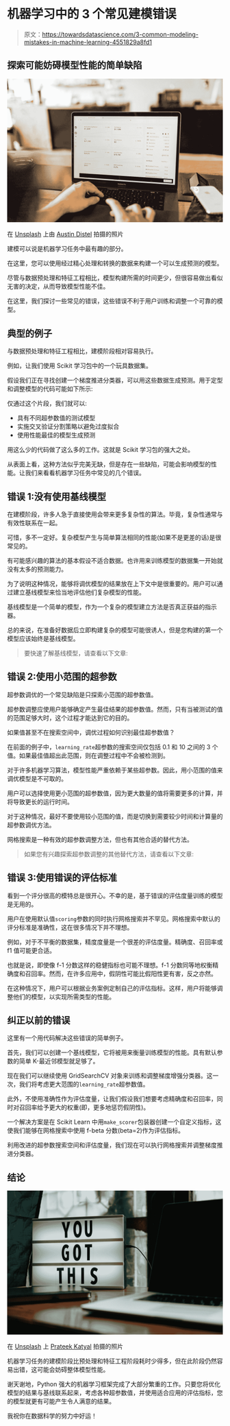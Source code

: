 # 机器学习中的 3 个常见建模错误

> 原文：<https://towardsdatascience.com/3-common-modeling-mistakes-in-machine-learning-4551829a8fd1>

## 探索可能妨碍模型性能的简单缺陷

![](img/244a365419cf0a47dc53061d53c6b922.png)

在 [Unsplash](https://unsplash.com?utm_source=medium&utm_medium=referral) 上由 [Austin Distel](https://unsplash.com/@austindistel?utm_source=medium&utm_medium=referral) 拍摄的照片

建模可以说是机器学习任务中最有趣的部分。

在这里，您可以使用经过精心处理和转换的数据来构建一个可以生成预测的模型。

尽管与数据预处理和特征工程相比，模型构建所需的时间更少，但很容易做出看似无害的决定，从而导致模型性能不佳。

在这里，我们探讨一些常见的错误，这些错误不利于用户训练和调整一个可靠的模型。

## 典型的例子

与数据预处理和特征工程相比，建模阶段相对容易执行。

例如，让我们使用 Scikit 学习包中的一个玩具数据集。

假设我们正在寻找创建一个梯度推进分类器，可以用这些数据生成预测。用于定型和调整模型的代码可能如下所示:

仅通过这个片段，我们就可以:

*   具有不同超参数值的测试模型
*   实施交叉验证分割策略以避免过度拟合
*   使用性能最佳的模型生成预测

用这么少的代码做了这么多的工作。这就是 Scikit 学习包的强大之处。

从表面上看，这种方法似乎完美无缺，但是存在一些缺陷，可能会影响模型的性能。让我们来看看机器学习任务中常见的几个错误。

## 错误 1:没有使用基线模型

在建模阶段，许多人急于直接使用会带来更多复杂性的算法。毕竟，复杂性通常与有效性联系在一起。

可惜，多不一定好。复杂模型产生与简单算法相同的性能(如果不是更差的话)是很常见的。

有可能感兴趣的算法的基本假设不适合数据。也许用来训练模型的数据集一开始就没有太多的预测能力。

为了说明这种情况，能够将调优模型的结果放在上下文中是很重要的。用户可以通过建立基线模型来恰当地评估他们复杂模型的性能。

基线模型是一个简单的模型，作为一个复杂的模型建立方法是否真正获益的指示器。

总的来说，在准备好数据后立即构建复杂的模型可能很诱人，但是您构建的第一个模型应该始终是基线模型。

> 要快速了解基线模型，请查看以下文章:

</baseline-models-your-guide-for-model-building-1ec3aa244b8d>  

## 错误 2:使用小范围的超参数

超参数调优的一个常见缺陷是只探索小范围的超参数值。

超参数调整应使用户能够确定产生最佳结果的超参数值。然而，只有当被测试的值的范围足够大时，这个过程才能达到它的目的。

如果值甚至不在搜索空间中，调优过程如何识别最佳超参数值？

在前面的例子中，`learning_rate`超参数的搜索空间仅包括 0.1 和 10 之间的 3 个值。如果最佳值超出此范围，则在调整过程中不会被检测到。

对于许多机器学习算法，模型性能严重依赖于某些超参数。因此，用小范围的值来调优模型是不可取的。

用户可以选择使用更小范围的超参数值，因为更大数量的值将需要更多的计算，并将导致更长的运行时间。

对于这种情况，最好不要使用较小范围的值，而是切换到需要较少时间和计算量的超参数调优方法。

网格搜索是一种有效的超参数调整方法，但也有其他合适的替代方法。

> 如果您有兴趣探索超参数调整的其他替代方法，请查看以下文章:

</grid-search-vs-random-search-vs-bayesian-optimization-2e68f57c3c46>  

## 错误 3:使用错误的评估标准

看到一个评分很高的模特总是很开心。不幸的是，基于错误的评估度量训练的模型是无用的。

用户在使用默认值`scoring`参数的同时执行网格搜索并不罕见。网格搜索中默认的评分标准是准确性，这在很多情况下并不理想。

例如，对于不平衡的数据集，精度度量是一个很差的评估度量。精确度、召回率或 f1 值可能更合适。

也就是说，即使像 f-1 分数这样的稳健指标也可能不理想。f-1 分数同等地权衡精确度和召回率。然而，在许多应用中，假阴性可能比假阳性更有害，反之亦然。

在这种情况下，用户可以根据业务案例定制自己的评估指标。这样，用户将能够调整他们的模型，以实现所需类型的性能。

## 纠正以前的错误

这里有一个用代码解决这些错误的简单例子。

首先，我们可以创建一个基线模型，它将被用来衡量训练模型的性能。具有默认参数的简单 K-最近邻模型就足够了。

现在我们可以继续使用 GridSearchCV 对象来训练和调整梯度增强分类器。这一次，我们将考虑更大范围的`learning_rate`超参数值。

此外，不使用准确性作为评估度量，让我们假设我们想要考虑精确度和召回率，同时对召回率给予更大的权重(即，更多地惩罚假阴性)。

一个解决方案是在 Scikit Learn 中用`make_scorer`包装器创建一个自定义指标，这使我们能够在网格搜索中使用 f-beta 分数(beta=2)作为评估指标。

利用改进的超参数搜索空间和评估度量，我们现在可以执行网格搜索并调整梯度推进分类器。

## 结论

![](img/4ec3807dbcebd1da13aa3556b10052f6.png)

在 [Unsplash](https://unsplash.com?utm_source=medium&utm_medium=referral) 上 [Prateek Katyal](https://unsplash.com/@prateekkatyal?utm_source=medium&utm_medium=referral) 拍摄的照片

机器学习任务的建模阶段比预处理和特征工程阶段耗时少得多，但在此阶段仍然容易出错，这可能会妨碍整体模型性能。

谢天谢地，Python 强大的机器学习框架完成了大部分繁重的工作。只要您将优化模型的结果与基线联系起来，考虑各种超参数值，并使用适合应用的评估指标，您的模型就更有可能产生令人满意的结果。

我祝你在数据科学的努力中好运！